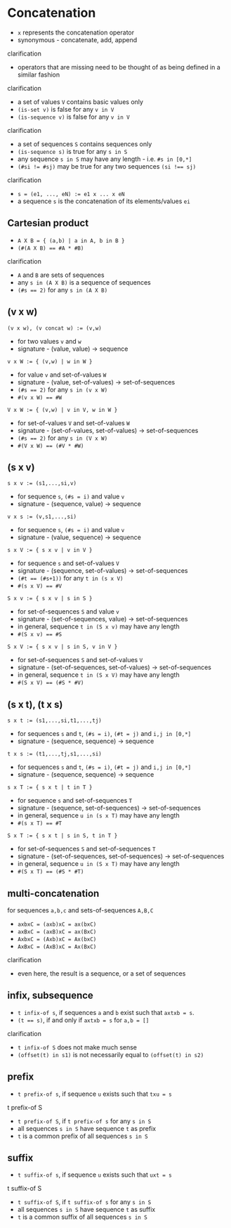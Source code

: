 
# Concatenation

* `x` represents the concatenation operator
* synonymous - concatenate, add, append

clarification

* operators that are missing need to be
  thought of as being defined in a similar fashion

clarification

* a set of values `V` contains basic values only
* `(is-set v)` is false for any `v in V`
* `(is-sequence v)` is false for any `v in V`

clarification

* a set of sequences `S` contains sequences only
* `(is-sequence s)` is true for any `s in S`
* any sequence `s in S` may have any length - i.e. `#s in [0,*]`
* `(#si != #sj)` may be true for any two sequences `(si !== sj)`

clarification

* `s = (e1, ..., eN) := e1 x ... x eN`
* a sequence `s` is the concatenation of its elements/values `ei`

<!-- ======================================================================= -->
## Cartesian product

* `A X B = { (a,b) | a in A, b in B }`
* `(#(A X B) == #A * #B)`

clarification

* `A` and `B` are sets of sequences
* any `s in (A X B)` is a sequence of sequences
* `(#s == 2)` for any `s in (A X B)`

<!-- ======================================================================= -->
## (v x w)

`(v x w), (v concat w) := (v,w)`

* for two values `v` and `w`
* signature - (value, value) -> sequence

`v x W := { (v,w) | w in W }`

* for value `v` and set-of-values `W`
* signature - (value, set-of-values) -> set-of-sequences
* `(#s == 2)` for any `s in (v x W)`
* `#(v x W) == #W`

`V x W := { (v,w) | v in V, w in W }`

* for set-of-values `V` and set-of-values `W`
* signature - (set-of-values, set-of-values) -> set-of-sequences
* `(#s == 2)` for any `s in (V x W)`
* `#(V x W) == (#V * #W)`

<!-- ======================================================================= -->
## (s x v)

`s x v := (s1,...,si,v)`

* for sequence `s`, `(#s = i)` and value `v`
* signature - (sequence, value) -> sequence

`v x s := (v,s1,...,si)`

* for sequence `s`, `(#s = i)` and value `v`
* signature - (value, sequence) -> sequence

`s x V := { s x v | v in V }`

* for sequence `s` and set-of-values `V`
* signature - (sequence, set-of-values) -> set-of-sequences
* `(#t == (#s+1))` for any `t in (s x V)`
* `#(s x V) == #V`

`S x v := { s x v | s in S }`

* for set-of-sequences `S` and value `v`
* signature - (set-of-sequences, value) -> set-of-sequences
* in general, sequence `t in (S x v)` may have any length
* `#(S x v) == #S`

`S x V := { s x v | s in S, v in V }`

* for set-of-sequences `S` and set-of-values `V`
* signature - (set-of-sequences, set-of-values) -> set-of-sequences
* in general, sequence `t in (S x V)` may have any length
* `#(S x V) == (#S * #V)`

<!-- ======================================================================= -->
## (s x t), (t x s)

`s x t := (s1,...,si,t1,...,tj)`

* for sequences `s` and `t`, `(#s = i)`, `(#t = j)` and `i,j in [0,*]`
* signature - (sequence, sequence) -> sequence

`t x s := (t1,...,tj,s1,...,si)`

* for sequences `s` and `t`, `(#s = i)`, `(#t = j)` and `i,j in [0,*]`
* signature - (sequence, sequence) -> sequence

`s x T := { s x t | t in T }`

* for sequence `s` and set-of-sequences `T`
* signature - (sequence, set-of-sequences) -> set-of-sequences
* in general, sequence `u in (s x T)` may have any length
* `#(s x T) == #T`

`S x T := { s x t | s in S, t in T }`

* for set-of-sequences `S` and set-of-sequences `T`
* signature - (set-of-sequences, set-of-sequences) -> set-of-sequences
* in general, sequence `u in (S x T)` may have any length
* `#(S x T) == (#S * #T)`

<!-- ======================================================================= -->
## multi-concatenation

for sequences `a,b,c` and sets-of-sequences `A,B,C`

* `axbxC = (axb)xC = ax(bxC)`
* `axBxC = (axB)xC = ax(BxC)`
* `AxbxC = (Axb)xC = Ax(bxC)`
* `AxBxC = (AxB)xC = Ax(BxC)`

clarification

* even here, the result is a sequence, or a set of sequences

<!-- ======================================================================= -->
## infix, subsequence

* `t infix-of s`, if sequences `a` and `b` exist such that `axtxb = s`.
* `(t == s)`, if and only if `axtxb = s` for `a,b = []`

clarification

* `t infix-of S` does not make much sense
* `(offset(t) in s1)` is not necessarily equal to `(offset(t) in s2)`

<!-- ======================================================================= -->
## prefix

* `t prefix-of s`, if sequence `u` exists such that `txu = s`

t prefix-of S

* `t prefix-of S`, if `t prefix-of s` for any `s in S`
* all sequences `s in S` have sequence `t` as prefix
* `t` is a common prefix of all sequences `s in S`

<!-- ======================================================================= -->
## suffix

* `t suffix-of s`, if sequence `u` exists such that `uxt = s`

t suffix-of S

* `t suffix-of S`, if `t suffix-of s` for any `s in S`
* all sequences `s in S` have sequence `t` as suffix
* `t` is a common suffix of all sequences `s in S`
